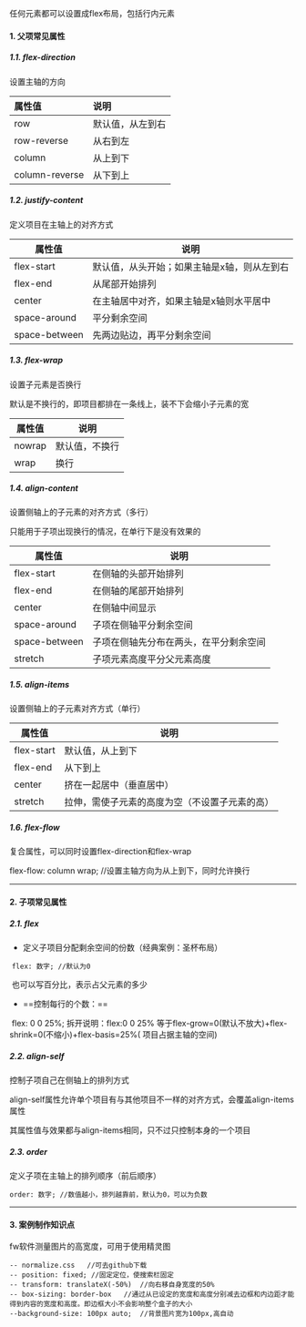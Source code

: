 任何元素都可以设置成flex布局，包括行内元素

#### 1. 父项常见属性

##### 1.1. flex-direction

设置主轴的方向

| 属性值         | 说明             |
| :------------- | :--------------- |
| row            | 默认值，从左到右 |
| row-reverse    | 从右到左         |
| column         | 从上到下         |
| column-reverse | 从下到上         |

##### 1.2. justify-content

定义项目在主轴上的对齐方式

| 属性值        | 说明                                        |
| ------------- | ------------------------------------------- |
| flex-start    | 默认值，从头开始；如果主轴是x轴，则从左到右 |
| flex-end      | 从尾部开始排列                              |
| center        | 在主轴居中对齐，如果主轴是x轴则水平居中     |
| space-around  | 平分剩余空间                                |
| space-between | 先两边贴边，再平分剩余空间                  |

##### 1.3. flex-wrap

设置子元素是否换行

默认是不换行的，即项目都排在一条线上，装不下会缩小子元素的宽

| 属性值 | 说明           |
| ------ | -------------- |
| nowrap | 默认值，不换行 |
| wrap   | 换行           |

##### 1.4. align-content

设置侧轴上的子元素的对齐方式（多行）

只能用于子项出现换行的情况，在单行下是没有效果的

| 属性值        | 说明                                   |
| ------------- | -------------------------------------- |
| flex-start    | 在侧轴的头部开始排列                   |
| flex-end      | 在侧轴的尾部开始排列                   |
| center        | 在侧轴中间显示                         |
| space-around  | 子项在侧轴平分剩余空间                 |
| space-between | 子项在侧轴先分布在两头，在平分剩余空间 |
| stretch       | 子项元素高度平分父元素高度             |

##### 1.5. align-items

设置侧轴上的子元素对齐方式（单行）

| 属性值     | 说明                                           |
| ---------- | ---------------------------------------------- |
| flex-start | 默认值，从上到下                               |
| flex-end   | 从下到上                                       |
| center     | 挤在一起居中（垂直居中）                       |
| stretch    | 拉伸，需使子元素的高度为空（不设置子元素的高） |

##### 1.6. flex-flow

复合属性，可以同时设置flex-direction和flex-wrap

flex-flow: column wrap;  //设置主轴方向为从上到下，同时允许换行

---

#### 2. 子项常见属性

##### 2.1. flex

- 定义子项目分配剩余空间的份数（经典案例：圣杯布局）

​	`flex: 数字; //默认为0`

​	也可以写百分比，表示占父元素的多少

- ==控制每行的个数：==

​	flex: 0 0 25%; 拆开说明：flex:0 0 25% 等于flex-grow=0(默认不放大)+flex-shrink=0(不缩小)+flex-basis=25%( 项目占据主轴的空间)



##### 2.2. align-self

控制子项自己在侧轴上的排列方式

align-self属性允许单个项目有与其他项目不一样的对齐方式，会覆盖align-items属性

其属性值与效果都与align-items相同，只不过只控制本身的一个项目

##### 2.3. order

定义子项在主轴上的排列顺序（前后顺序）

`order: 数字; //数值越小，排列越靠前，默认为0，可以为负数`

---

#### 3. 案例制作知识点

fw软件测量图片的高宽度，可用于使用精灵图

```
-- normalize.css   //可去github下载
-- position: fixed;	//固定定位，使搜索栏固定
-- transform: translateX(-50%)	//向右移自身宽度的50%
-- box-sizing: border-box	//通过从已设定的宽度和高度分别减去边框和内边距才能得到内容的宽度和高度。即边框大小不会影响整个盒子的大小
--background-size: 100px auto;	//背景图片宽为100px,高自动
```


